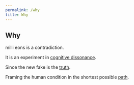 ```yaml
---
permalink: /why
title: Why
---
```


## Why

milli eons is a contradiction.

It is an experiment in [cognitive dissonance](/w/cognitive-dissonance).

Since the new fake is the [truth](/truth).

Framing the human condition in the shortest possible [path](/n/paths).
